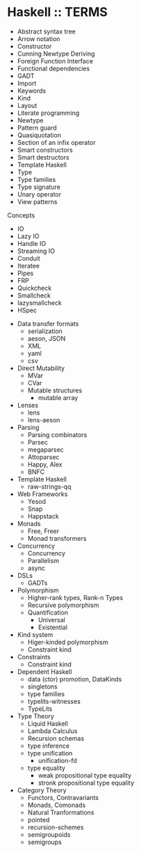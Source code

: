 # Haskell :: TERMS

- Abstract syntax tree
- Arrow notation
- Constructor
- Cunning Newtype Deriving
- Foreign Function Interface
- Functional dependencies
- GADT
- Import
- Keywords
- Kind
- Layout
- Literate programming
- Newtype
- Pattern guard
- Quasiquotation
- Section of an infix operator
- Smart constructors
- Smart destructors
- Template Haskell
- Type
- Type families
- Type signature
- Unary operator
- View patterns



Concepts
- IO
- Lazy IO
- Handle IO
- Streaming IO
- Conduit
- Iteratee
- Pipes
- FRP
- Quickcheck
- Smallcheck
- lazysmallcheck
- HSpec

* Data transfer formats
  - serialization
  - aeson, JSON
  - XML
  - yaml
  - csv
* Direct Mutability
  - MVar
  - CVar
  - Mutable structures
    - mutable array
* Lenses
  - lens
  - lens-aeson
* Parsing
  - Parsing combinators
  - Parsec
  - megaparsec
  - Attoparsec
  - Happy, Alex
  - BNFC
* Template Haskell
  - raw-strings-qq
* Web Frameworks
  - Yesod
  - Snap
  - Happstack
* Monads
  - Free, Freer
  - Monad transformers
* Concurrency
  - Concurrency
  - Parallelism
  - async
* DSLs
  - GADTs
* Polymorphism
  - Higher-rank types, Rank-n Types
  - Recursive polymorphism
  - Quantification
    - Universal
    - Existential
* Kind system
  - Higer-kinded polymorphism
  - Constraint kind
* Constraints
  - Constraint kind
* Dependent Haskell
  - data (ctor) promotion, DataKinds
  - singletons
  - type families
  - typelits-witnesses
  - TypeLits
* Type Theory
  - Liquid Haskell
  - Lambda Calculus
  - Recursion schemas
  - type inference
  - type unification
    - unification-fd
  - type equality
    - weak propositional type equality
    - stronk propositional type equality
* Category Theory
  - Functors, Contravariants
  - Monads, Comonads
  - Natural Tranformations
  - pointed
  - recursion-schemes
  - semigroupoids
  - semigroups
